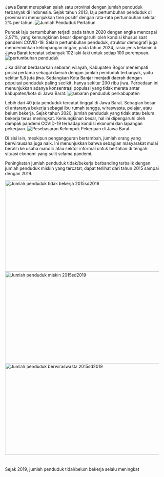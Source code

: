 Jawa Barat merupakan salah satu provinsi dengan jumlah penduduk terbanyak di Indonesia. Sejak tahun 2013, laju pertumbuhan penduduk di provinsi ini menunjukkan tren positif dengan rata-rata pertumbuhan sekitar 2% per tahun.
![Jumlah Penduduk Pertahun](https://github.com/user-attachments/assets/97de01c7-9620-4a92-b9d7-693dc67225cf)



Puncak laju pertumbuhan terjadi pada tahun 2020 dengan angka mencapai 2,97%, yang kemungkinan besar dipengaruhi oleh kondisi khusus saat pandemi COVID-19. Selain pertumbuhan penduduk, struktur demografi juga mencerminkan ketimpangan ringan; pada tahun 2024, rasio jenis kelamin di Jawa Barat tercatat sebanyak 102 laki-laki untuk setiap 100 perempuan.     
![pertumbuhan penduduk](https://github.com/user-attachments/assets/5c3ae8fb-1bc1-476b-9e18-7d74d2a0ffb6)

Jika dilihat berdasarkan sebaran wilayah, Kabupaten Bogor menempati posisi pertama sebagai daerah dengan jumlah penduduk terbanyak, yaitu sekitar 5,8 juta jiwa. Sedangkan Kota Banjar menjadi daerah dengan populasi penduduk paling sedikit, hanya sekitar 200 ribu jiwa. Perbedaan ini menunjukkan adanya konsentrasi populasi yang tidak merata antar kabupaten/kota di Jawa Barat.
![sebaran penduduk perkabupaten](https://github.com/user-attachments/assets/b342a50c-e8da-49ad-b405-f26ba83a24fb)

Lebih dari 40 juta penduduk tercatat tinggal di Jawa Barat. Sebagian besar di antaranya bekerja sebagai ibu rumah tangga, wiraswasta, pelajar, atau belum bekerja. Sejak tahun 2020, jumlah penduduk yang tidak atau belum bekerja terus meningkat. Kemungkinan besar, hal ini dipengaruhi oleh dampak pandemi COVID-19 terhadap kondisi ekonomi dan lapangan pekerjaan.
![Pesebasaran Kelompok Pekerjaan di Jawa Barat](https://github.com/user-attachments/assets/a719ee58-cee1-4e12-aeeb-4f971a41beae)

Di sisi lain, meskipun pengangguran bertambah, jumlah orang yang berwirausaha juga naik. Ini menunjukkan bahwa sebagian masyarakat mulai beralih ke usaha mandiri atau sektor informal untuk bertahan di tengah situasi ekonomi yang sulit selama pandemi. 

Peningkatan jumlah penduduk tidak/bekerja berbanding terbalik dengan jumlah penduduk miskin yang tercatat, dapat terlihat dari tahun 2015 sampai dengan 2019.

<img width="800" height="300" alt="Jumlah penduduk tidak bekerja 2015sd2019" src="https://github.com/user-attachments/assets/2d3534ef-5bea-4606-8cf7-b810b6420b92" />
<img width="800" height="300" alt="Jumlah penduduk miskin 2015sd2019" src="https://github.com/user-attachments/assets/344600e5-6013-40f7-97e6-9e29e578e5a9" />
<img width="800" height="300" alt="Jumlah penduduk berwiraswasta 2015sd2019" src="https://github.com/user-attachments/assets/1dad51ea-e48d-414a-a39e-3af572a1b23c" />






#
Sejak 2019, jumlah penduduk tidal/belum bekerja selalu meningkat
